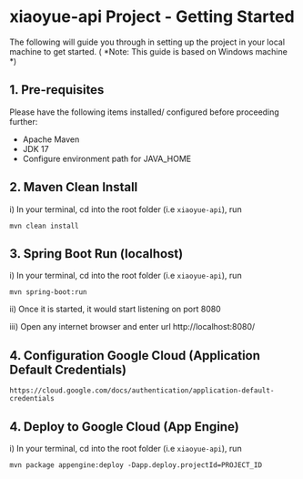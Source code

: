# xiaoyue-api Project - Getting Started

The following will guide you through in setting up the project in your local machine to get started.  ( *Note: This guide is based on Windows machine *)

## 1. Pre-requisites 

Please have the following items installed/ configured before proceeding further:

* Apache Maven
* JDK 17
* Configure environment path for JAVA_HOME

## 2. Maven Clean Install

i) In your terminal, cd into the root folder (i.e `xiaoyue-api`), run 
```
mvn clean install
```

## 3. Spring Boot Run (localhost)

i) In your terminal, cd into the root folder (i.e `xiaoyue-api`), run 
```
mvn spring-boot:run
```

ii) Once it is started, it would start listening on port 8080

iii) Open any internet browser and enter url http://localhost:8080/ 

## 4. Configuration Google Cloud (Application Default Credentials)
```
https://cloud.google.com/docs/authentication/application-default-credentials
```

## 4. Deploy to Google Cloud (App Engine)
i) In your terminal, cd into the root folder (i.e `xiaoyue-api`), run 
```
mvn package appengine:deploy -Dapp.deploy.projectId=PROJECT_ID
```
